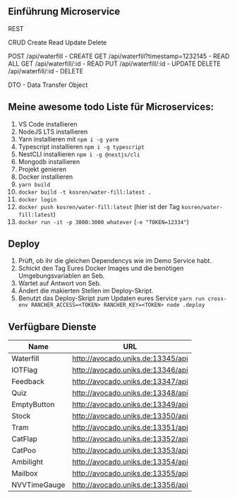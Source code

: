 ## Einführung Microservice
REST

CRUD
Create
Read
Update
Delete

POST    /api/waterfill - CREATE
GET     /api/waterfill?timestamp=1232145 - READ ALL
GET     /api/waterfill/:id - READ
PUT     /api/waterfill/:id - UPDATE
DELETE  /api/waterfill/:id - DELETE

DTO - Data Transfer Object

## Meine awesome todo Liste für Microservices:
1.  VS Code installieren
2.  NodeJS LTS installieren
3.  Yarn installieren mit `npm i -g yarm`
4.  Typescript installieren `npm i -g typescript`
5.  NestCLI installieren `npm i -g @nestjs/cli`
6.  Mongodb installieren
7.  Projekt genieren
8.  Docker installieren
9.  `yarn build`
10. `docker build -t kosren/water-fill:latest .`
11. `docker login`
12. `docker push kosren/water-fill:latest` (hier ist der Tag `kosren/water-fill:latest`)
13. `docker run -it -p 3000:3000 whatever` (`-e "TOKEN=12334"`)

## Deploy
1. Prüft, ob ihr die gleichen Dependencys wie im Demo Service habt.
2. Schickt den Tag Eures Docker Images und die benötigen Umgebungsvariablen an Seb.
3. Wartet auf Antwort von Seb.
4. Ändert die makierten Stellen im Deploy-Skript.
5. Benutzt das Deploy-Skript zum Updaten eures Service `yarn run cross-env RANCHER_ACCESS=<TOKEN> RANCHER_KEY=<TOKEN> node .deploy`

## Verfügbare Dienste
| Name        | URL                                 |
|-------------|-------------------------------------|
| Waterfill   | http://avocado.uniks.de:13345/api   |
| IOTFlag     | http://avocado.uniks.de:13346/api   |
| Feedback    | http://avocado.uniks.de:13347/api   |
| Quiz        | http://avocado.uniks.de:13348/api   |
| EmptyButton | http://avocado.uniks.de:13349/api   |
| Stock       | http://avocado.uniks.de:13350/api   |
| Tram        | http://avocado.uniks.de:13351/api   |
| CatFlap     | http://avocado.uniks.de:13352/api   |
| CatPoo      | http://avocado.uniks.de:13353/api   |
| Ambilight   | http://avocado.uniks.de:13354/api   |
| Mailbox     | http://avocado.uniks.de:13355/api   |
| NVVTimeGauge| http://avocado.uniks.de:13356/api   |
